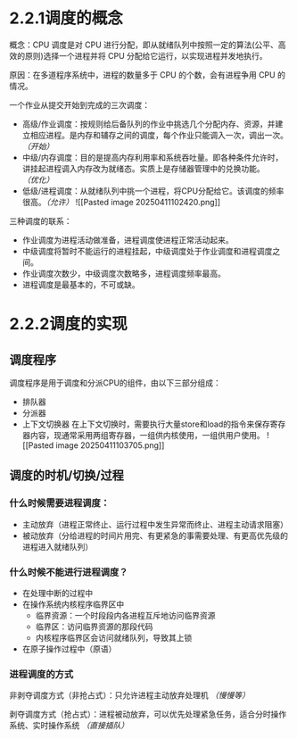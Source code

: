 # 2.2.1调度的概念

概念：CPU 调度是对 CPU 进行分配，即从就绪队列中按照一定的算法(公平、高效的原则)选择一个进程并将 CPU 分配给它运行，以实现进程并发地执行。

原因：在多道程序系统中，进程的数量多于 CPU 的个数，会有进程争用 CPU 的情况。

一个作业从提交开始到完成的三次调度：
- 高级/作业调度：按规则给后备队列的作业中挑选几个分配内存、资源，并建立相应进程。是内存和辅存之间的调度，每个作业只能调入一次，调出一次。*（开始）*
- 中级/内存调度：目的是提高内存利用率和系统吞吐量。即各种条件允许时，讲挂起进程调入内存改为就绪态。实质上是存储器管理中的兑换功能。*（优化）*
- 低级/进程调度：从就绪队列中挑一个进程，将CPU分配给它。该调度的频率很高。*（允许）*
![[Pasted image 20250411102420.png]]

三种调度的联系：
- 作业调度为进程活动做准备，进程调度使进程正常活动起来。
- 中级调度将暂时不能运行的进程挂起，中级调度处于作业调度和进程调度之间。
- 作业调度次数少，中级调度次数略多，进程调度频率最高。
- 进程调度是最基本的，不可或缺。

# 2.2.2调度的实现
## 调度程序
调度程序是用于调度和分派CPU的组件，由以下三部分组成：
- 排队器
- 分派器
- 上下文切换器
在上下文切换时，需要执行大量store和load的指令来保存寄存器内容，现通常采用两组寄存器，一组供内核使用，一组供用户使用。
![[Pasted image 20250411103705.png]]

## 调度的时机/切换/过程
### 什么时候需要进程调度：
- 主动放弃（进程正常终止、运行过程中发生异常而终止、进程主动请求阻塞）
- 被动放弃（分给进程的时间片用完、有更紧急的事需要处理、有更高优先级的进程进入就绪队列）

### 什么时候不能进行进程调度？
- 在处理中断的过程中
- 在操作系统内核程序临界区中
	- 临界资源：一个时段段内各进程互斥地访问临界资源
	- 临界区：访问临界资源的那段代码
	- 内核程序临界区会访问就绪队列，导致其上锁
- 在原子操作过程中（原语）

### 进程调度的方式
非剥夺调度方式（非抢占式）：只允许进程主动放弃处理机 *（慢慢等）*

剥夺调度方式（抢占式）：进程被动放弃，可以优先处理紧急任务，适合分时操作系统、实时操作系统 *（直接插队）*
